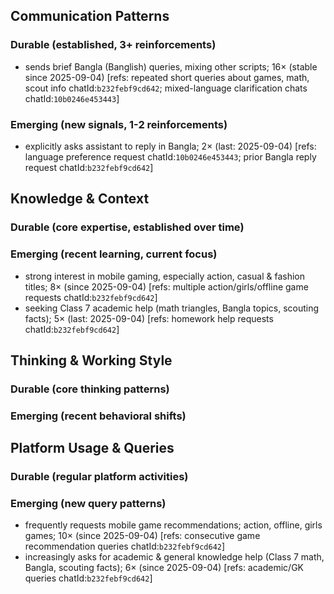 ## Communication Patterns
### Durable (established, 3+ reinforcements)
- sends brief Bangla (Banglish) queries, mixing other scripts; 16× (stable since 2025-09-04) [refs: repeated short queries about games, math, scout info chatId:`b232febf9cd642`; mixed-language clarification chats chatId:`10b0246e453443`]

### Emerging (new signals, 1-2 reinforcements)
- explicitly asks assistant to reply in Bangla; 2× (last: 2025-09-04) [refs: language preference request chatId:`10b0246e453443`; prior Bangla reply request chatId:`b232febf9cd642`]

## Knowledge & Context
### Durable (core expertise, established over time)

### Emerging (recent learning, current focus)
- strong interest in mobile gaming, especially action, casual & fashion titles; 8× (since 2025-09-04) [refs: multiple action/girls/offline game requests chatId:`b232febf9cd642`]
- seeking Class 7 academic help (math triangles, Bangla topics, scouting facts); 5× (last: 2025-09-04) [refs: homework help requests chatId:`b232febf9cd642`]

## Thinking & Working Style
### Durable (core thinking patterns)

### Emerging (recent behavioral shifts)

## Platform Usage & Queries
### Durable (regular platform activities)

### Emerging (new query patterns)
- frequently requests mobile game recommendations; action, offline, girls games; 10× (since 2025-09-04) [refs: consecutive game recommendation queries chatId:`b232febf9cd642`]
- increasingly asks for academic & general knowledge help (Class 7 math, Bangla, scouting facts); 6× (since 2025-09-04) [refs: academic/GK queries chatId:`b232febf9cd642`]